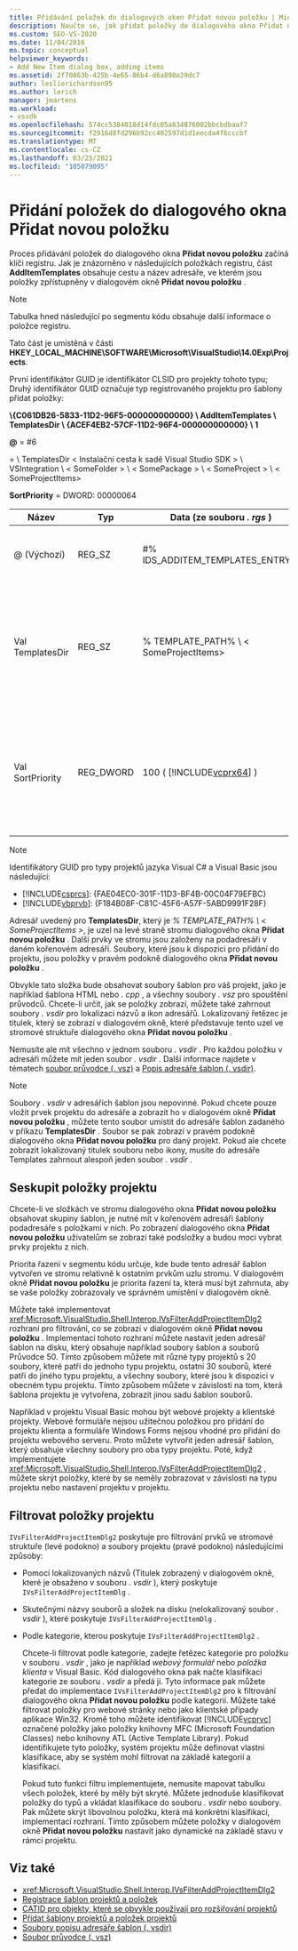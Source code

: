 ```yaml
---
title: Přidávání položek do dialogových oken Přidat novou položku | Microsoft Docs
description: Naučte se, jak přidat položky do dialogového okna Přidat novou položku v aplikaci Visual Studio, abyste mohli zobrazit šablony a prvky projektu pro použití ve vašich projektech.
ms.custom: SEO-VS-2020
ms.date: 11/04/2016
ms.topic: conceptual
helpviewer_keywords:
- Add New Item dialog box, adding items
ms.assetid: 2f70863b-425b-4e65-86b4-d6a898e29dc7
author: leslierichardson95
ms.author: lerich
manager: jmartens
ms.workload:
- vssdk
ms.openlocfilehash: 574cc5384018d14fdc05a834876002bbcbdbaaf7
ms.sourcegitcommit: f2916d8fd296b92cc402597d1d1eecda4f6cccbf
ms.translationtype: MT
ms.contentlocale: cs-CZ
ms.lasthandoff: 03/25/2021
ms.locfileid: "105079095"
---
```

# <a name="add-items-to-the-add-new-item-dialog-box"></a>Přidání položek do dialogového okna Přidat novou položku
Proces přidávání položek do dialogového okna **Přidat novou položku** začíná klíči registru. Jak je znázorněno v následujících položkách registru, část **AddItemTemplates** obsahuje cestu a název adresáře, ve kterém jsou položky zpřístupněny v dialogovém okně **Přidat novou položku** .

> [!NOTE]
> Tabulka hned následující po segmentu kódu obsahuje další informace o položce registru.

 Tato část je umístěná v části **HKEY_LOCAL_MACHINE\SOFTWARE\Microsoft\VisualStudio\14.0Exp\Projects**.

 První identifikátor GUID je identifikátor CLSID pro projekty tohoto typu; Druhý identifikátor GUID označuje typ registrovaného projektu pro šablony přidat položky:

 **\\{C061DB26-5833-11D2-96F5-000000000000} \\ AddItemTemplates \\ TemplatesDir \\ {ACEF4EB2-57CF-11D2-96F4-000000000000} \\ 1**

 **@** = #6

   =  \\ TemplatesDir &lt; Instalační cesta k sadě Visual Studio SDK &gt; \\ VSIntegration \\ &lt; SomeFolder &gt; \\ &lt; SomePackage &gt; \\ &lt; SomeProject &gt; \\ &lt; SomeProjectItems&gt;

 **SortPriority** = DWORD: 00000064

| Název | Typ | Data (ze souboru *. rgs* ) | Description |
|------------------|-----------| - | - |
| @ (Výchozí) | REG_SZ | #% IDS_ADDITEM_TEMPLATES_ENTRY% | ID prostředku pro šablony pro **Přidání položek** |
| Val TemplatesDir | REG_SZ | % TEMPLATE_PATH% \\ &lt; SomeProjectItems&gt; | Cesta k položkám projektu zobrazeným v dialogovém okně průvodce **přidáním nové položky** |
| Val SortPriority | REG_DWORD | 100 ( [!INCLUDE[vcprx64](../../extensibility/internals/includes/vcprx64_md.md)] ) | Určuje pořadí řazení v uzlu stromu souborů zobrazených v dialogovém okně **Přidat novou položku** . |

> [!NOTE]
> Identifikátory GUID pro typy projektů jazyka Visual C# a Visual Basic jsou následující:
> - [!INCLUDE[csprcs](../../data-tools/includes/csprcs_md.md)]: {FAE04EC0-301F-11D3-BF4B-00C04F79EFBC}
> - [!INCLUDE[vbprvb](../../code-quality/includes/vbprvb_md.md)]: {F184B08F-C81C-45F6-A57F-5ABD9991F28F}

 Adresář uvedený pro **TemplatesDir**, který je *% TEMPLATE_PATH% \\ &lt; SomeProjectItems &gt;*, je uzel na levé straně stromu dialogového okna **Přidat novou položku** . Další prvky ve stromu jsou založeny na podadresáři v daném kořenovém adresáři. Soubory, které jsou k dispozici pro přidání do projektu, jsou položky v pravém podokně dialogového okna **Přidat novou položku** .

 Obvykle tato složka bude obsahovat soubory šablon pro váš projekt, jako je například šablona HTML nebo *. cpp* , a všechny soubory *. vsz* pro spouštění průvodců. Chcete-li určit, jak se položky zobrazí, můžete také zahrnout soubory *. vsdir* pro lokalizaci názvů a ikon adresářů. Lokalizovaný řetězec je titulek, který se zobrazí v dialogovém okně, které představuje tento uzel ve stromové struktuře dialogového okna **Přidat novou položku** .

 Nemusíte ale mít všechno v jednom souboru *. vsdir* . Pro každou položku v adresáři můžete mít jeden soubor *. vsdir* . Další informace najdete v tématech [soubor průvodce (. vsz)](../../extensibility/internals/wizard-dot-vsz-file.md) a [Popis adresáře šablon (. vsdir)](../../extensibility/internals/template-directory-description-dot-vsdir-files.md).

> [!NOTE]
> Soubory *. vsdir* v adresářích šablon jsou nepovinné. Pokud chcete pouze vložit prvek projektu do adresáře a zobrazit ho v dialogovém okně **Přidat novou položku** , můžete tento soubor umístit do adresáře šablon zadaného v příkazu **TemplatesDir** . Soubor se pak zobrazí v pravém podokně dialogového okna **Přidat novou položku** pro daný projekt. Pokud ale chcete zobrazit lokalizovaný titulek souboru nebo ikony, musíte do adresáře Templates zahrnout alespoň jeden soubor *. vsdir* .

## <a name="group-project-items"></a>Seskupit položky projektu
 Chcete-li ve složkách ve stromu dialogového okna **Přidat novou položku** obsahovat skupiny šablon, je nutné mít v kořenovém adresáři šablony podadresáře s položkami v nich. Po zobrazení dialogového okna **Přidat novou položku** uživatelům se zobrazí také podsložky a budou moci vybrat prvky projektu z nich.

 Priorita řazení v segmentu kódu určuje, kde bude tento adresář šablon vytvořen ve stromu relativně k ostatním prvkům uzlu stromu. V dialogovém okně **Přidat novou položku** je priorita řazení ta, která musí být zahrnuta, aby se vaše položky zobrazovaly ve správném umístění v dialogovém okně.

 Můžete také implementovat <xref:Microsoft.VisualStudio.Shell.Interop.IVsFilterAddProjectItemDlg2> rozhraní pro filtrování, co se zobrazí v dialogovém okně **Přidat novou položku** . Implementací tohoto rozhraní můžete nastavit jeden adresář šablon na disku, který obsahuje například soubory šablon a souborů Průvodce 50. Tímto způsobem můžete mít různé typy projektů s 20 soubory, které patří do jednoho typu projektu, ostatní 30 souborů, které patří do jiného typu projektu, a všechny soubory, které jsou k dispozici v obecném typu projektu. Tímto způsobem můžete v závislosti na tom, která šablona projektu je vytvořena, zobrazit jinou sadu šablon souborů.

 Například v projektu Visual Basic mohou být webové projekty a klientské projekty. Webové formuláře nejsou užitečnou položkou pro přidání do projektu klienta a formuláře Windows Forms nejsou vhodné pro přidání do projektu webového serveru. Proto můžete vytvořit jeden adresář šablon, který obsahuje všechny soubory pro oba typy projektu. Poté, když implementujete <xref:Microsoft.VisualStudio.Shell.Interop.IVsFilterAddProjectItemDlg2> , můžete skrýt položky, které by se neměly zobrazovat v závislosti na typu projektu nebo nastavení projektu v projektu.

## <a name="filter-project-items"></a>Filtrovat položky projektu
 `IVsFilterAddProjectItemDlg2` poskytuje pro filtrování prvků ve stromové struktuře (levé podokno) a soubory projektu (pravé podokno) následujícími způsoby:

- Pomocí lokalizovaných názvů (Titulek zobrazený v dialogovém okně, které je obsaženo v souboru *. vsdir* ), který poskytuje `IVsFilterAddProjectItemDlg` .

- Skutečnými názvy souborů a složek na disku (nelokalizovaný soubor *. vsdir* ), které poskytuje `IVsFilterAddProjectItemDlg` .

- Podle kategorie, kterou poskytuje `IVsFilterAddProjectItemDlg2` .

  Chcete-li filtrovat podle kategorie, zadejte řetězec kategorie pro položku v souboru *. vsdir* , jako je například *webový formulář* nebo *položka klienta* v Visual Basic. Kód dialogového okna pak načte klasifikaci kategorie ze souboru *. vsdir* a předá ji. Tyto informace pak můžete předat do implementace `IVsFilterAddProjectItemDlg2` pro k filtrování dialogového okna **Přidat novou položku** podle kategorií. Můžete také filtrovat položky pro webové stránky nebo jako klientské případy aplikace Win32. Kromě toho můžete identifikovat [!INCLUDE[vcprvc](../../code-quality/includes/vcprvc_md.md)] označené položky jako položky knihovny MFC (Microsoft Foundation Classes) nebo knihovny ATL (Active Template Library). Pokud identifikujete tyto položky, systém projektu může definovat vlastní klasifikace, aby se systém mohl filtrovat na základě kategorií a klasifikací.

  Pokud tuto funkci filtru implementujete, nemusíte mapovat tabulku všech položek, které by měly být skryté. Můžete jednoduše klasifikovat položky do typů a vkládat klasifikace do souboru *. vsdir* nebo soubory. Pak můžete skrýt libovolnou položku, která má konkrétní klasifikaci, implementací rozhraní. Tímto způsobem můžete položky v dialogovém okně **Přidat novou položku** nastavit jako dynamické na základě stavu v rámci projektu.

## <a name="see-also"></a>Viz také
- <xref:Microsoft.VisualStudio.Shell.Interop.IVsFilterAddProjectItemDlg2>
- [Registrace šablon projektů a položek](../../extensibility/internals/registering-project-and-item-templates.md)
- [CATID pro objekty, které se obvykle používají pro rozšiřování projektů](../../extensibility/internals/catids-for-objects-that-are-typically-used-to-extend-projects.md)
- [Přidat šablony projektů a položek projektů](../../extensibility/internals/adding-project-and-project-item-templates.md)
- [Soubory popisu adresáře šablon (. vsdir)](../../extensibility/internals/template-directory-description-dot-vsdir-files.md)
- [Soubor průvodce (. vsz)](../../extensibility/internals/wizard-dot-vsz-file.md)
